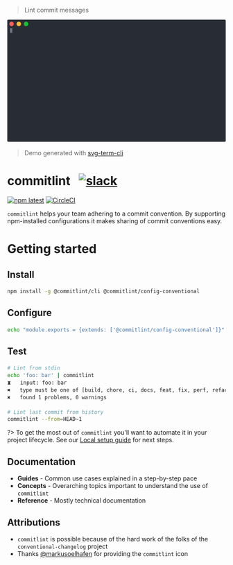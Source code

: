 > Lint commit messages

<div class="sequence">
    <img src="./assets/commitlint.svg"/>
</div>

> Demo generated with [svg-term-cli](https://github.com/marionebl/svg-term-cli) 

# commitlint &nbsp; [![slack][11]][12]

[![npm latest][2]][3] [![CircleCI][4]][5] <!-- [![AppVeyor][6]][7] -->

`commitlint` helps your team adhering to a commit convention. By supporting npm-installed configurations it makes sharing of commit conventions easy.

# Getting started

## Install

```bash
npm install -g @commitlint/cli @commitlint/config-conventional
```

## Configure

```bash
echo "module.exports = {extends: ['@commitlint/config-conventional']}" > commitlint.config.js
```

## Test

```bash
# Lint from stdin
echo 'foo: bar' | commitlint
⧗   input: foo: bar
✖   type must be one of [build, chore, ci, docs, feat, fix, perf, refactor, revert, style, test] [type-enum]
✖   found 1 problems, 0 warnings

# Lint last commit from history
commitlint --from=HEAD~1
```


?> To get the most out of `commitlint` you'll want to automate it in your project lifecycle. See our [Local setup guide](./guides-local-setup.md?id=guides-local-setup) for next steps.

## Documentation

* **Guides** - Common use cases explained in a step-by-step pace
* **Concepts** - Overarching topics important to understand the use of `commitlint`
* **Reference** - Mostly technical documentation

## Attributions

* `commitlint` is possible because of the hard work of the folks of the `conventional-changelog` project
* Thanks [@markusoelhafen](https://github.com/markusoelhafen) for providing
the `commitlint` icon

[0]: https://img.shields.io/badge/stability-stable-green.svg?style=flat-square
[1]: https://nodejs.org/api/documentation.html#documentation_stability_index
[2]: https://img.shields.io/npm/v/@commitlint/cli.svg?style=flat-square
[3]: https://npmjs.org/package/@commitlint/cli
[4]: https://img.shields.io/circleci/project/github/conventional-changelog/commitlint/master.svg?style=flat-square
[5]: https://circleci.com/gh/conventional-changelog/commitlint
<!-- [6]: https://img.shields.io/appveyor/ci/conventional-changelog/commitlint/master.svg?style=flat-square
[7]: https://ci.appveyor.com/project/conventional-changelog/commitlint -->

[8]: https://img.shields.io/badge/stability-experimental-orange.svg?style=flat-square
[9]: https://nodejs.org/api/documentation.html#documentation_stability_index

[10]: https://img.shields.io/npm/v/@commitlint/cli/next.svg?style=flat-square

[11]: http://devtoolscommunity.herokuapp.com/badge.svg?style=flat-square
[12]: http://devtoolscommunity.herokuapp.com
